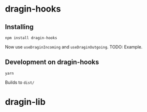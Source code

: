 # dragin-hooks

## Installing

```
npm install dragin-hooks
```

Now use `useDraginIncoming` and `useDraginOutgoing`.  TODO: Example.


## Development on dragin-hooks

```
yarn
```

Builds to `dist/`


# dragin-lib
